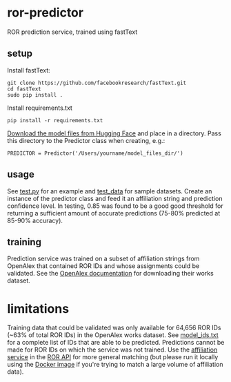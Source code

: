 # ror-predictor
ROR prediction service, trained using fastText

## setup
Install fastText:
````
git clone https://github.com/facebookresearch/fastText.git
cd fastText
sudo pip install .
````

Install requirements.txt
````
pip install -r requirements.txt
````
[Download the model files from Hugging Face](https://huggingface.co/poodledude/ror-predictor/tree/main) and place in a directory. Pass this directory to the Predictor class when creating, e.g.:
````
PREDICTOR = Predictor('/Users/yourname/model_files_dir/')
````

## usage
See [test.py](https://github.com/adambuttrick/ror-predictor/blob/main/test.py) for an example and [test_data](https://github.com/adambuttrick/ror-predictor/tree/main/test_data) for sample datasets. Create an instance of the predictor class and feed it an affiliation string and prediction confidence level. In testing, 0.85 was found to be a good good threshold for returning a sufficient amount of accurate predictions (75-80% predicted at 85-90% accuracy).

## training
Prediction service was trained on a subset of affiliation strings from OpenAlex that contained ROR IDs and whose assignments could be validated. See the [OpenAlex documentation](https://docs.openalex.org/download-snapshot) for downloading their works dataset.

# limitations
Training data that could be validated was only available for 64,656 ROR IDs (~63% of total ROR IDs) in the OpenAlex works dataset. See [model_ids.txt](https://github.com/adambuttrick/ror-predictor/blob/main/model_ids.txt) for a complete list of IDs that are able to be predicted. Predictions cannot be made for ROR IDs on which the service was not trained. Use the [affiliation service](https://ror.readme.io/docs/rest-api#affiliation-parameter) in the [ROR API](https://ror.readme.io/docs/rest-api) for more general matching (but please run it locally using the [Docker image](https://github.com/ror-community/ror-api) if you're trying to match a large volume of affiliation data).
